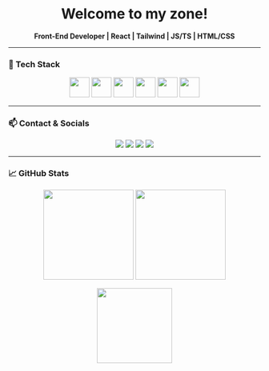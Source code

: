 <h1 align="center">Welcome to my zone! </h1>

<p align="center">
  <b>Front-End Developer | React | Tailwind | JS/TS | HTML/CSS </b>
</p>

---

### 🚀 Tech Stack

<p align="center">
  <img src="https://cdn.jsdelivr.net/gh/devicons/devicon/icons/html5/html5-original.svg" width="40"/>
  <img src="https://cdn.jsdelivr.net/gh/devicons/devicon/icons/css3/css3-original.svg" width="40"/>
  <img src="https://cdn.jsdelivr.net/gh/devicons/devicon/icons/javascript/javascript-original.svg" width="40"/>
  <img src="https://cdn.jsdelivr.net/gh/devicons/devicon/icons/react/react-original.svg" width="40"/>
  <img src="https://cdn.jsdelivr.net/gh/devicons/devicon/icons/typescript/typescript-original.svg" width="40"/>
  <img src="https://cdn.jsdelivr.net/gh/devicons/devicon/icons/git/git-original.svg" width="40"/>
</p>

---

### 📫 Contact & Socials

<p align="center">
  <a href="mailto:vicocasla14@gmail.com"><img src="https://img.shields.io/badge/Gmail-D14836?style=for-the-badge&logo=gmail&logoColor=white"></a>
  <a href="https://github.com/Vixiien"><img src="https://img.shields.io/badge/GitHub-000000?style=for-the-badge&logo=github&logoColor=white"></a>
  <a href="https://www.linkedin.com/in/vic-ocasla"><img src="https://img.shields.io/badge/LinkedIn-0077B5?style=for-the-badge&logo=linkedin&logoColor=white"></a>
  <a href="https://www.instagram.com/vixxieenn"><img src="https://img.shields.io/badge/Instagram-E4405F?style=for-the-badge&logo=instagram&logoColor=white"></a>
</p>

---

### 📈 GitHub Stats

<p align="center">
  <img src="https://github-readme-stats.vercel.app/api?username=Vixiien&show_icons=true&theme=tokyonight" height="180"/>
  <img src="https://github-readme-stats.vercel.app/api/top-langs/?username=Vixiien&layout=compact&theme=tokyonight" height="180"/>
</p>

<p align="center">
  <img src="https://streak-stats.demolab.com/?user=Vixiien&theme=tokyonight" height="150"/>
</p>
